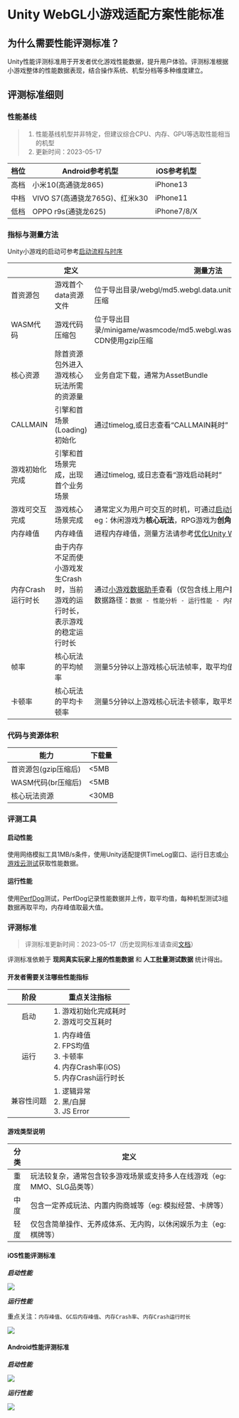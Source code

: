 # Unity WebGL小游戏适配方案性能标准

## 为什么需要性能评测标准？

Unity性能评测标准用于开发者优化游戏性能数据，提升用户体验。评测标准根据小游戏整体的性能数据表现，结合操作系统、机型分档等多种维度建立。

## 评测标准细则

### 性能基线

> 1. 性能基线机型并非特定，但建议综合CPU、内存、GPU等选取性能相当的机型
> 2. 更新时间：2023-05-17

| 档位 |Android参考机型  | iOS参考机型  |
| --- | --- |--- |
| 高档 | ⼩⽶10(⾼通骁⻰865) | iPhone13 |
| 中档 | VIVO S7(⾼通骁⻰765G)、红米k30 | iPhone11 |
| 低档 | OPPO r9s(通骁⻰625) | iPhone7/8/X |

### 指标与测量方法

Unity小游戏的启动可参考[启动流程与时序](Startup.md)

|   | 定义 | 测量方法 |
| --- | --- |--- |
| 首资源包 | 游戏首个data资源文件 | 位于导出目录/webgl/md5.webgl.data.unityweb.bin.txt, CDN使用gzip压缩 |
| WASM代码 | 游戏代码压缩包 | 位于导出目录/minigame/wasmcode/md5.webgl.wasm.code.unityweb.wasm.br, CDN使用gzip压缩 |
| 核心资源 | 除首资源包外进入游戏核心玩法所需的资源量 | 业务自定下载，通常为AssetBundle |
| CALLMAIN | 引擎和首场景(Loading)初始化 | 通过timelog,或日志查看“CALLMAIN耗时” |
| 游戏初始化完成 | 引擎和首场景完成，出现首个业务场景 | 通过timelog, 或日志查看“游戏启动耗时” |
| 游戏可交互完成 | 游戏核心场景完成 | 通常定义为用户可交互的时机，可通过[启动留存上报能力](ReportStartupStat.md)上报统计。</br>eg：休闲游戏为**核心玩法**，RPG游戏为**创角** |
| 内存峰值 | 内存峰值 | 进程内存峰值，测量方法请参考[优化Unity WebGL的内存](OptimizationMemory.md) |
| 内存Crash运行时长| 由于内存不足而使小游戏发生Crash时，当前游戏的运行时长，表示游戏的稳定运行时长 | 通过[小游戏数据助手](https://developers.weixin.qq.com/minigame/analysis/assistant.html)查看（仅包含线上用户数据）</br> 数据路径：`数据 - 性能分析 - 运行性能 - 内存异常退出分析` |
| 帧率 | 核心玩法的平均帧率 | 测量5分钟以上游戏核心玩法帧率，取平均值 |
| 卡顿率 | 核心玩法的平均卡顿率 | 测量5分钟以上游戏核心玩法卡顿率，取平均值 |

### 代码与资源体积

| 能力 | 下载量 |
| --- | --- |
| 首资源包(gzip压缩后) | <5MB |
| WASM代码(br压缩后) | <5MB |
| 核心玩法资源 | <30MB |

### 评测工具

#### 启动性能

使用网络模拟工具1MB/s条件，使用Unity适配提供TimeLog窗口、运行日志或[小游戏云测试](https://developers.weixin.qq.com/minigame/dev/guide/performance/perf-tools-cloudtest.html)获取性能数据。

#### 运行性能

使用[PerfDog](https://perfdog.qq.com/)测试，PerfDog记录性能数据并上传，取平均值，每种机型测试3组数据再取平均，内存峰值取最大值。

### 评测标准

> 评测标准更新时间：2023-05-17（历史现网标准请查阅[文档](PerfMeasure_old.md)）

评测标准依赖于 **现网真实玩家上报的性能数据** 和 **人工批量测试数据** 统计得出。

#### 开发者需要关注哪些性能指标

| 阶段 | 重点关注指标 |
| :---: | --- |
| 启动 | 1. 游戏初始化完成耗时</br> 2. 游戏可交互耗时 |
| 运行 | 1. 内存峰值</br> 2. FPS均值</br> 3. 卡顿率</br> 4. 内存Crash率(iOS)</br> 5. 内存Crash运行时长 |
| 兼容性问题 | 1. 逻辑异常</br> 2. 黑/白屏</br> 3. JS Error |

#### 游戏类型说明

| 分类 | 定义  |
| :---: | --- |
| 重度 | 玩法较复杂，通常包含较多游戏场景或支持多人在线游戏（eg: MMO、SLG品类等） |
| 中度 | 包含一定养成玩法、内置内购商城等（eg: 模拟经营、卡牌等） |
| 轻度 | 仅包含简单操作、无养成体系、无内购，以休闲娱乐为主（eg: 棋牌等） |

#### iOS性能评测标准

***启动性能***

<img src='../image/performance-standard/ios_start_performance.png' />

***运行性能***

重点关注：`内存峰值`、`GC后内存峰值`、`内存Crash率`、`内存Crash运行时长`

<img src='../image/performance-standard/ios_running_performance.png'/>

#### Android性能评测标准

***启动性能***

<img src='../image/performance-standard/android_start_performance.png' />

***运行性能***

<img src='../image/performance-standard/android_running_performance.png'/>
